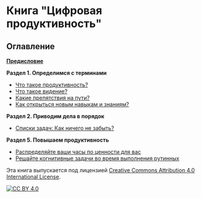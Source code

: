 # Книга "Цифровая продуктивность"

## Оглавление

**[Предисловие](foreword.md)**

**Раздел 1. Определимся с терминами**

- [Что такое продуктивность?](productivity.md)
- [Что такое видение?](vision.md)
- [Какие препятствия на пути?](thinking-slow-and-fast.md)
- [Как открыться новым навыкам и знаниям?](learning.md)

**Раздел 2. Приводим дела в порядок**

- [Списки задач: Как ничего не забыть?](to-do-list.md)

**Раздел 5. Повышаем продуктивность**

- [Распределяйте ваши часы по ценности для вас](vechernye-chasi.md)
- [Решайте когнитивные задачи во время выполнения рутинных](organy-chuvstv.md)

Эта книга выпускается под лицензией [Creative Commons Attribution 4.0 International License][cc-by].

[![CC BY 4.0][cc-by-image]][cc-by]

[cc-by]: LICENSE
[cc-by-image]: https://i.creativecommons.org/l/by/4.0/88x31.png
